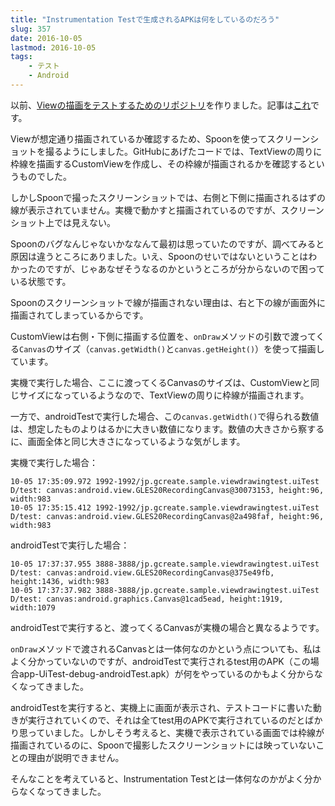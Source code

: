 ```yaml
---
title: "Instrumentation Testで生成されるAPKは何をしているのだろう"
slug: 357
date: 2016-10-05
lastmod: 2016-10-05
tags:
    - テスト
    - Android
---
```


以前、<a href="https://github.com/gen0083/ViewDrawingTest">Viewの描画をテストするためのリポジトリ</a>を作りました。記事は<a href="https://android.gcreate.jp/349">これ</a>です。

Viewが想定通り描画されているか確認するため、Spoonを使ってスクリーンショットを撮るようにしました。GitHubにあげたコードでは、TextViewの周りに枠線を描画するCustomViewを作成し、その枠線が描画されるかを確認するというものでした。

しかしSpoonで撮ったスクリーンショットでは、右側と下側に描画されるはずの線が表示されていません。実機で動かすと描画されているのですが、スクリーンショット上では見えない。

Spoonのバグなんじゃないかななんて最初は思っていたのですが、調べてみると原因は違うところにありました。いえ、Spoonのせいではないということはわかったのですが、じゃあなぜそうなるのかというところが分からないので困っている状態です。

Spoonのスクリーンショットで線が描画されない理由は、右と下の線が画面外に描画されてしまっているからです。

CustomViewは右側・下側に描画する位置を、`onDraw`メソッドの引数で渡ってくる`Canvas`のサイズ（`canvas.getWidth()`と`canvas.getHeight()`）を使って描画しています。

実機で実行した場合、ここに渡ってくるCanvasのサイズは、CustomViewと同じサイズになっているようなので、TextViewの周りに枠線が描画されます。

一方で、androidTestで実行した場合、この`canvas.getWidth()`で得られる数値は、想定したものよりはるかに大きい数値になります。数値の大きさから察するに、画面全体と同じ大きさになっているような気がします。

実機で実行した場合：


```
10-05 17:35:09.972 1992-1992/jp.gcreate.sample.viewdrawingtest.uiTest D/test: canvas:android.view.GLES20RecordingCanvas@30073153, height:96, width:983
10-05 17:35:15.412 1992-1992/jp.gcreate.sample.viewdrawingtest.uiTest D/test: canvas:android.view.GLES20RecordingCanvas@2a498faf, height:96, width:983
```

androidTestで実行した場合：


```
10-05 17:37:37.955 3888-3888/jp.gcreate.sample.viewdrawingtest.uiTest D/test: canvas:android.view.GLES20RecordingCanvas@375e49fb, height:1436, width:983
10-05 17:37:37.982 3888-3888/jp.gcreate.sample.viewdrawingtest.uiTest D/test: canvas:android.graphics.Canvas@1cad5ead, height:1919, width:1079
```

androidTestで実行すると、渡ってくるCanvasが実機の場合と異なるようです。

`onDraw`メソッドで渡されるCanvasとは一体何なのかという点についても、私はよく分かっていないのですが、androidTestで実行されるtest用のAPK（この場合app-UiTest-debug-androidTest.apk）が何をやっているのかもよく分からなくなってきました。

androidTestを実行すると、実機上に画面が表示され、テストコードに書いた動きが実行されていくので、それは全てtest用のAPKで実行されているのだとばかり思っていました。しかしそう考えると、実機で表示されている画面では枠線が描画されているのに、Spoonで撮影したスクリーンショットには映っていないことの理由が説明できません。

そんなことを考えていると、Instrumentation Testとは一体何なのかがよく分からなくなってきました。


  